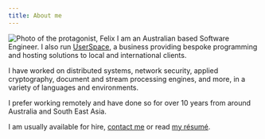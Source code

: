 ```yaml
---
title: About me
---
```


![Photo of the protagonist, Felix](/img/profile.jpg) I am an Australian based
Software Engineer. I also run [UserSpace](https://userspace.com.au), a business
providing bespoke programming and hosting solutions to local and international
clients.

I have worked on distributed systems, network security, applied cryptography,
document and stream processing engines, and more, in a variety of languages and
environments.

I prefer working remotely and have done so for over 10 years from around
Australia and South East Asia.

I am usually available for hire, [contact me](/contact/) or read [my
résumé](/work/).
